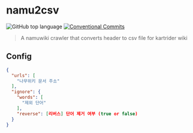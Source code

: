 # namu2csv
![GitHub top language](https://img.shields.io/github/languages/top/SkyLightQP/namu2csv) [![Conventional Commits](https://img.shields.io/badge/Conventional%20Commits-1.0.0-yellow.svg)](https://conventionalcommits.org)


> A namuwiki crawler that converts header to csv file for kartrider wiki

## Config
```json
{
  "urls": [
    "나무위키 문서 주소"
  ],
  "ignore": {
    "words": [
      "제외 단어"
    ],
    "reverse": [리버스] 단어 제거 여부 (true or false)
  }
}
```